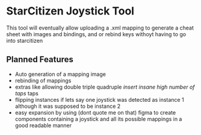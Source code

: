 # StarCitizen Joystick Tool
This tool will eventually allow uploading a .xml mapping to generate a cheat sheet with images and bindings, and or rebind keys withoyt having to go into starcitizen

## Planned Features

- Auto generation of a mapping image
- rebinding of mappings
- extras like allowing double triple quadruple *insert insane high number of taps* taps
- flipping instances if lets say one joystick was detected as instance 1 although it was supposed to be instance 2
- easy expansion by using (dont quote me on that) figma to create components containing a joystick and all its possible mappings in a good readable manner
